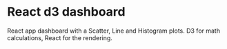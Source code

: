 # React d3 dashboard
React app dashboard with a Scatter, Line and Histogram plots. D3 for math calculations, React for the rendering.
